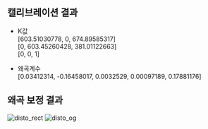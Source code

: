 ## 캘리브레이션 결과
- K값 <br>
[603.51030778, 0, 674.89585317] <br>
[0, 603.45260428, 381.01122663] <br>
[0, 0, 1]

- 왜곡계수 <br>
[0.03412314, -0.16458017, 0.0032529, 0.00097189, 0.17881176]

## 왜곡 보정 결과
![disto_rect](https://github.com/user-attachments/assets/16277d7b-00a3-4f9c-9954-8e23bef170c9)
![disto_og](https://github.com/user-attachments/assets/3a290090-8938-483a-991f-5c23f9c2f198)

